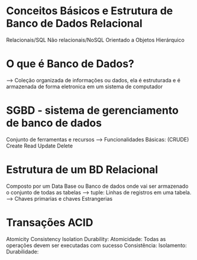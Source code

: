 # Conceitos Básicos e Estrutura de Banco de Dados Relacional
Relacionais/SQL
Não relacionais/NoSQL
Orientado a Objetos
Hierárquico
# O que é Banco de Dados?
--> Coleção organizada de informações ou dados, ela é estruturada e é armazenada de forma eletronica em um sistema de computador

# SGBD - sistema de gerenciamento de banco de dados
Conjunto de ferramentas e recursos
--> Funcionalidades Básicas: (CRUDE)
    Create
    Read
    Update
    Delete

# Estrutura de um BD Relacional 
Composto por um Data Base ou Banco de dados onde vai ser armazenado o conjunto de todas as tabelas 
--> tuple: Linhas de registros  em uma tabela.
--> Chaves primarias e chaves Estrangerias 

# Transações ACID
Atomicity Consistency Isolation Durability:
    Atomicidade: Todas as operações devem ser executadas com sucesso
    Consistência: 
    Isolamento:     
    Durabilidade: 